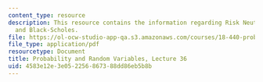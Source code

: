 ```yaml
---
content_type: resource
description: This resource contains the information regarding Risk Neutral Probability
  and Black-Scholes.
file: https://ol-ocw-studio-app-qa.s3.amazonaws.com/courses/18-440-probability-and-random-variables-spring-2014/4583e12e3e052256867388dd86eb5b8b_MIT18_440S14_Lecture36.pdf
file_type: application/pdf
resourcetype: Document
title: Probability and Random Variables, Lecture 36
uid: 4583e12e-3e05-2256-8673-88dd86eb5b8b
---
```

